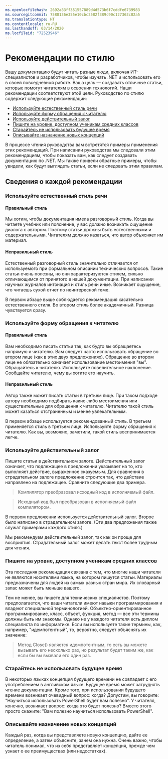 ```yaml
---
ms.openlocfilehash: 2692a83ff351557889d4d573b6f7cddfe6739983
ms.sourcegitcommit: 7588136e355e10cbc2582f389c90c127363c02a5
ms.translationtype: HT
ms.contentlocale: ru-RU
ms.lasthandoff: 03/14/2020
ms.locfileid: "72523946"
---
```

# <a name="voice-and-tone-guidelines"></a>Рекомендации по стилю

Вашу документацию будут читать разные люди, включая ИТ-специалистов и разработчиков, чтобы изучать .NET и использовать его в своей повседневной работе.
Ваша цель — создавать отличные статьи, которые помогут читателям в освоении технологий. Наши рекомендации соответствуют этой цели. Руководство по стилю содержит следующие рекомендации:

- [Используйте естественный стиль речи](#use-a-conversational-tone)
- [Используйте форму обращения к читателю](#write-in-2nd-person)
- [Используйте действительный залог](#use-active-voice)
- [Пишите на уровне, доступном ученикам средних классов](#target-a-fifth-grade-reading-level)
- [Старайтесь не использовать будущее время](#avoid-future-tense)
- [Описывайте назначение новых концепций](#what-is-it-so-what)

В процессе чтения руководства вам встретятся примеры применения этих рекомендаций. При написании руководства мы следовали этим рекомендациям, чтобы показать вам, как следует создавать документацию по .NET. Мы также привели обратные примеры, чтобы увидели, как будут выглядеть статьи, если не следовать этим правилам.

## <a name="details-on-each-guideline"></a>Сведения о каждой рекомендации

### <a name="use-a-conversational-tone"></a>Используйте естественный стиль речи

#### <a name="appropriate-style"></a>Правильный стиль

Мы хотим, чтобы документация имела разговорный стиль. Когда вы читаете учебник или пояснение, у вас должно возникать ощущение диалога с автором.
Поэтому статьи должны быть естественными и содержательными. Читателям должно казаться, что автор объясняет им материал.

#### <a name="inappropriate-style"></a>Неправильный стиль

Естественный разговорный стиль значительно отличается от используемого при формальном описании технических вопросов. Такие статьи очень полезны, но они характеризуются стилем, сильно отличающимся от принятого в нашей документации. При написании научных журналов интонация и стиль речи иные.
Возникает ощущение, что читаешь сухой отчет по неинтересной теме.

В первом абзаце выше соблюдается рекомендация касательно естественного стиля. Во втором стиль более академичный. Разница чувствуется сразу.

### <a name="write-in-second-person"></a>Используйте форму обращения к читателю

#### <a name="appropriate-style"></a>Правильный стиль

Вам необходимо писать статьи так, как будто вы обращаетесь напрямую к читателю. Вам следует часто использовать обращение во втором лице (как в этих двух предложениях). Обращение во втором лице не обязательно означает использование местоимения "вы". Обращайтесь к читателю. Используйте повелительное наклонение.
Сообщайте читателю, чему вы хотите его научить.

#### <a name="inappropriate-style"></a>Неправильный стиль

Автор также может писать статьи в третьем лице. При таком подходе автору необходимо подбирать какие-либо местоимения или существительные для обращения к читателю. Читателю такой стиль может казаться отстраненным и менее увлекательным.

В первом абзаце используется рекомендованный стиль. В третьем применяется стиль в третьем лице. Используйте форму обращения к читателю. Как вы, возможно, заметили, такой стиль воспринимается легче.

### <a name="use-active-voice"></a>Используйте действительный залог

Пишите статьи в действительном залоге. Действительный залог означает, что подлежащее в предложении указывает на то, кто выполняет действие, выраженное сказуемым. Для сравнения в страдательном залоге предложение строится так, что действие направлено на подлежащее. Сравните следующие два примера.

>Компилятор преобразовал исходный код в исполняемый файл.

>Исходный код был преобразован в исполняемый файл компилятором.

В первом предложении используется действительный залог. Второе было написано в страдательном залоге.
(Эти два предложения также служат примерами каждого стиля.)

Мы рекомендуем действительный залог, так как он проще для восприятия. Страдательный залог может делать текст более трудным для чтения.

### <a name="target-a-fifth-grade-reading-level"></a>Пишите на уровне, доступном ученикам средних классов

Эта последняя рекомендация связана с тем, что многие наши читатели не являются носителями языка, на котором пишутся статьи.
Материалы предназначены для людей из самых разных стран мира. Их словарный запас может быть меньше вашего.

Тем не менее, вы пишете для технических специалистов. Поэтому предполагается, что ваши читатели имеют навыки программирования и владеют специальной терминологией. Объектно-ориентированное программирование, класс, объект, функция, метод — все эти термины должны быть им знакомы. Однако не у каждого читателя есть диплом специалиста по информатике. Если вы используете такие термины, как, например, "идемпотентный", то, вероятно, следует объяснять их значение:

> Метод Close() является идемпотентным, то есть вы можете вызывать его несколько раз, но результат будет таким же, как если бы вы вызвали его один раз.

### <a name="avoid-future-tense"></a>Старайтесь не использовать будущее время

В некоторых языках концепция будущего времени не совпадает с его употреблением в английском языке. Будущее время может затруднять чтение документации. Кроме того, при использовании будущего времени возникает очевидный вопрос: когда? Допустим, вы говорите: "Научиться использовать PowerShell будет вам полезно". У читателя, конечно, возникает вопрос: когда это будет полезно? Вместо этого просто скажите: "Вам полезно научиться использовать PowerShell".

### <a name="what-is-it---so-what"></a>Описывайте назначение новых концепций

Каждый раз, когда вы представляете новую концепцию, дайте ее определение, а затем объясните, зачем она нужна. Очень важно, чтобы читатель понимал, что из себя представляет концепция, прежде чем узнает о ее преимуществах (или недостатках).
